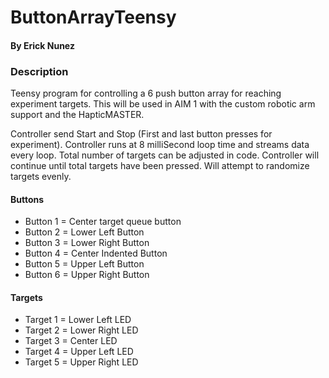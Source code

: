 # ButtonArrayTeensy
#### By Erick Nunez

### Description
 Teensy program for controlling a 6 push button array for reaching experiment targets.
 This will be used in AIM 1 with the custom robotic arm support and the HapticMASTER.

 Controller send Start and Stop (First and last button presses for experiment).
 Controller runs at 8 milliSecond loop time and streams data every loop.
 Total number of targets can be adjusted in code. 
 Controller will continue until total targets have been pressed.
 Will attempt to randomize targets evenly.

#### Buttons
 - Button 1 = Center target queue button
 - Button 2 = Lower Left Button
 - Button 3 = Lower Right Button
 - Button 4 = Center Indented Button
 - Button 5 = Upper Left Button
 - Button 6 = Upper Right Button
 
#### Targets
 - Target 1 = Lower Left LED
 - Target 2 = Lower Right LED
 - Target 3 = Center LED
 - Target 4 = Upper Left LED
 - Target 5 = Upper Right LED
